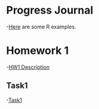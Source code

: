 # Progress Journal


-[Here](files/example_homework_0.html) are some R examples.

# Homework 1 

-[HW1 Description](files/hw1/IE582_Fall20_Homework1.pdf)

## Task1
-[Task1](files/hw1/HW1.md)

